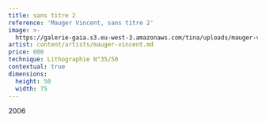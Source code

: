 ```yaml
---
title: sans titre 2
reference: 'Mauger Vincent, sans titre 2'
image: >-
  https://galerie-gaia.s3.eu-west-3.amazonaws.com/tina/uploads/mauger-vincent/galerie-gaia-mauger-vincent-colline-50X75.jpg
artist: content/artists/mauger-vincent.md
price: 600
technique: Lithographie N°35/50
contextual: true
dimensions:
  height: 50
  width: 75
---
```


2006
